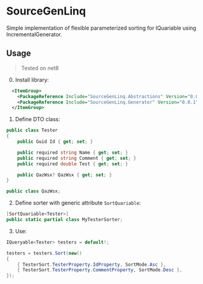 # SourceGenLinq

Simple implementation of flexible parameterized sorting for IQuariable using IncrementalGenerator.

## Usage

> Tested on net8

0. Install library:

```xml
  <ItemGroup>
	<PackageReference Include="SourceGenLinq.Abstractions" Version="0.0.1" />
	<PackageReference Include="SourceGenLinq.Generator" Version="0.0.1" OutputItemType="Analyzer" ReferenceOutputAssembly="false"/>
  </ItemGroup>
```

1. Define DTO class:

```csharp
public class Tester
{
    public Guid Id { get; set; }

    public required string Name { get; set; }
    public required string Comment { get; set; }
    public required double Test { get; set; }

    public QazWsx? QazWsx { get; set; }
}

public class QazWsx;
```

2. Define sorter with generic attribute `SortQuariable`:

```csharp
[SortQuariable<Tester>]
public static partial class MyTesterSorter;
```

3. Use:

```csharp
IQueryable<Tester> testers = default!;

testers = testers.Sort(new()
{
    { TesterSort.TesterProperty.IdProperty, SortMode.Asc },
    { TesterSort.TesterProperty.CommentProperty, SortMode.Desc },
});
```
